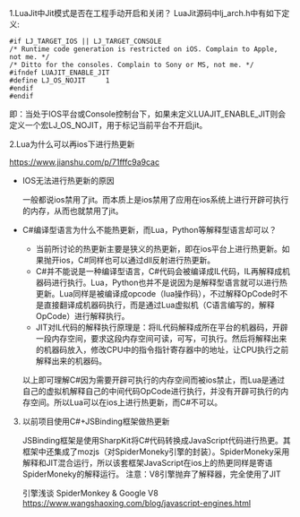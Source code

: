 1.LuaJit中Jit模式是否在工程手动开启和关闭？
LuaJit源码中lj_arch.h中有如下定义:

	#if LJ_TARGET_IOS || LJ_TARGET_CONSOLE
	/* Runtime code generation is restricted on iOS. Complain to Apple, not me. */
	/* Ditto for the consoles. Complain to Sony or MS, not me. */
	#ifndef LUAJIT_ENABLE_JIT
	#define LJ_OS_NOJIT		1
	#endif
	#endif

即：当处于IOS平台或Console控制台下，如果未定义LUAJIT_ENABLE_JIT则会定义一个宏LJ_OS_NOJIT，用于标记当前平台不开启jit。


2.Lua为什么可以再ios下进行热更新

https://www.jianshu.com/p/71fffc9a9cac

* IOS无法进行热更新的原因

  一般都说ios禁用了jit。而本质上是ios禁用了应用在ios系统上进行开辟可执行的内存，从而也就禁用了jit。

* C#编译型语言为什么不能热更新，而Lua，Python等解释型语言却可以？

  - 当前所讨论的热更新主要是狭义的热更新，即在ios平台上进行热更新。如果抛开ios，C#同样也可以通过dll反射进行热更新。
  - C#并不能说是一种编译型语言，C#代码会被编译成IL代码，IL再解释成机器码进行执行。Lua，Python也并不是说因为是解释型语言就可以进行热更新。Lua同样是被编译成opcode（lua操作码），不过解释OpCode时不是直接翻译成机器码执行，而是通过Lua虚拟机（C语言编写的，解释OpCode）进行解释执行。
  - JIT对IL代码的解释执行原理是：将IL代码解释成所在平台的机器码，开辟一段内存空间，要求这段内存空间可读，可写，可执行。然后将解释出来的机器码放入，修改CPU中的指令指针寄存器中的地址，让CPU执行之前解释出来的机器码。

  以上即可理解C#因为需要开辟可执行的内存空间而被ios禁止，而Lua是通过自己的虚拟机解释自己的中间代码OpCode进行执行，并没有开辟可执行的内存空间。所以Lua可以在ios上进行热更新，而C#不可以。


3. 以前项目使用C#+JSBinding框架做热更新
   
   JSBinding框架是使用SharpKit将C#代码转换成JavaScript代码进行热更。其框架中还集成了mozjs（对SpiderMoneky引擎的封装）。SpiderMoneky采用解释和JIT混合运行，所以该套框架JavaScript在ios上的热更同样是寄语SpiderMoneky的解释运行。
   注意：V8引擎抛弃了解释器，完全使用了JIT

	引擎浅谈 SpiderMonkey & Google V8
	https://www.wangshaoxing.com/blog/javascript-engines.html